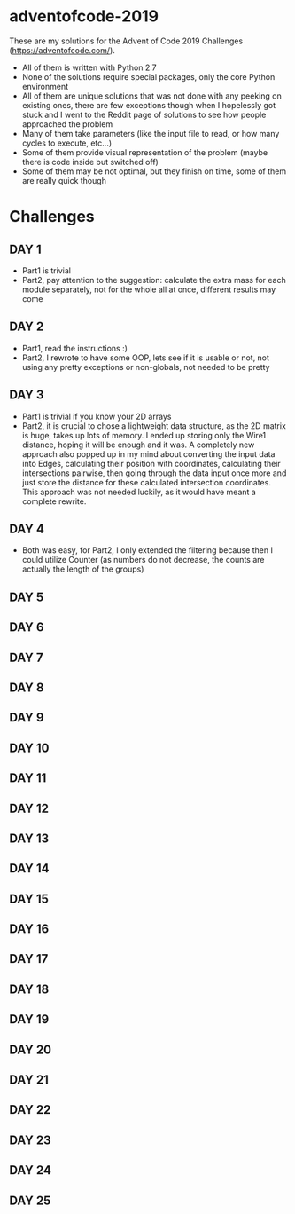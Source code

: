 # adventofcode-2019

These are my solutions for the Advent of Code 2019 Challenges (https://adventofcode.com/).

* All of them is written with Python 2.7
* None of the solutions require special packages, only the core Python environment
* All of them are unique solutions that was not done with any peeking on existing ones, there are few exceptions though when I hopelessly got stuck and I went to the Reddit page of solutions to see how people approached the problem
* Many of them take parameters (like the input file to read, or how many cycles to execute, etc...)
* Some of them provide visual representation of the problem (maybe there is code inside but switched off)
* Some of them may be not optimal, but they finish on time, some of them are really quick though


# Challenges

## DAY 1
* Part1 is trivial
* Part2, pay attention to the suggestion: calculate the extra mass for each module separately, not for the whole all at once, different results may come

## DAY 2
* Part1, read the instructions :)
* Part2, I rewrote to have some OOP, lets see if it is usable or not, not using any pretty exceptions or non-globals, not needed to be pretty

## DAY 3
* Part1 is trivial if you know your 2D arrays
* Part2, it is crucial to chose a lightweight data structure, as the 2D matrix is huge, takes up lots of memory. I ended up storing only the Wire1 distance, hoping it will be enough and it was. A completely new approach also popped up in my mind about converting the input data into Edges, calculating their position with coordinates, calculating their intersections pairwise, then going through the data input once more and just store the distance for these calculated intersection coordinates. This approach was not needed luckily, as it would have meant a complete rewrite.

## DAY 4
* Both was easy, for Part2, I only extended the filtering because then I could utilize Counter (as numbers do not decrease, the counts are actually the length of the groups)

## DAY 5

## DAY 6

## DAY 7

## DAY 8

## DAY 9

## DAY 10

## DAY 11

## DAY 12

## DAY 13

## DAY 14

## DAY 15

## DAY 16

## DAY 17

## DAY 18

## DAY 19

## DAY 20

## DAY 21

## DAY 22

## DAY 23

## DAY 24

## DAY 25
